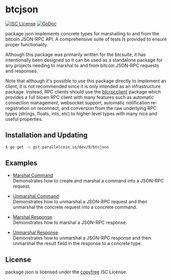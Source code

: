 # btcjson

[![ISC License](http://img.shields.io/badge/license-ISC-blue.svg)](http://copyfree.org)
[![GoDoc](https://img.shields.io/badge/godoc-reference-blue.svg)](http://godoc.org/git.parallelcoin.io/dev/9/btcjson)

package json implements concrete types for marshalling to and from the bitcoin JSON-RPC API. A comprehensive suite of tests is provided to ensure proper functionality.

Although this package was primarily written for the btcsuite, it has intentionally been designed so it can be used as a standalone package for any projects needing to marshal to and from bitcoin JSON-RPC requests and responses.

Note that although it's possible to use this package directly to implement an client, it is not recommended since it is only intended as an infrastructure package. Instead, RPC clients should use the [btcrpcclient](https://git.parallelcoin.io/dev/9/rpcclient) package which provides a full blown RPC client with many features such as automatic connection management, websocket support, automatic notification re-registration on reconnect, and conversion from the raw underlying RPC types (strings, floats, ints, etc) to higher-level types with many nice and useful properties.

## Installation and Updating

```bash
$ go get -u git.parallelcoin.io/dev/9/btcjson
```

## Examples

- [Marshal Command](http://godoc.org/git.parallelcoin.io/dev/9/btcjson#example-MarshalCmd)  
  Demonstrates how to create and marshal a command into a JSON-RPC request.

- [Unmarshal Command](http://godoc.org/git.parallelcoin.io/dev/9/btcjson#example-UnmarshalCmd)  
  Demonstrates how to unmarshal a JSON-RPC request and then unmarshal the concrete request into a concrete command.

- [Marshal Response](http://godoc.org/git.parallelcoin.io/dev/9/btcjson#example-MarshalResponse)  
  Demonstrates how to marshal a JSON-RPC response.

- [Unmarshal Response](http://godoc.org/git.parallelcoin.io/dev/9/btcjson#example-package--UnmarshalResponse)  
  Demonstrates how to unmarshal a JSON-RPC response and then unmarshal the result field in the response to a concrete type.

## License

package json is licensed under the [copyfree](http://copyfree.org) ISC
License.
